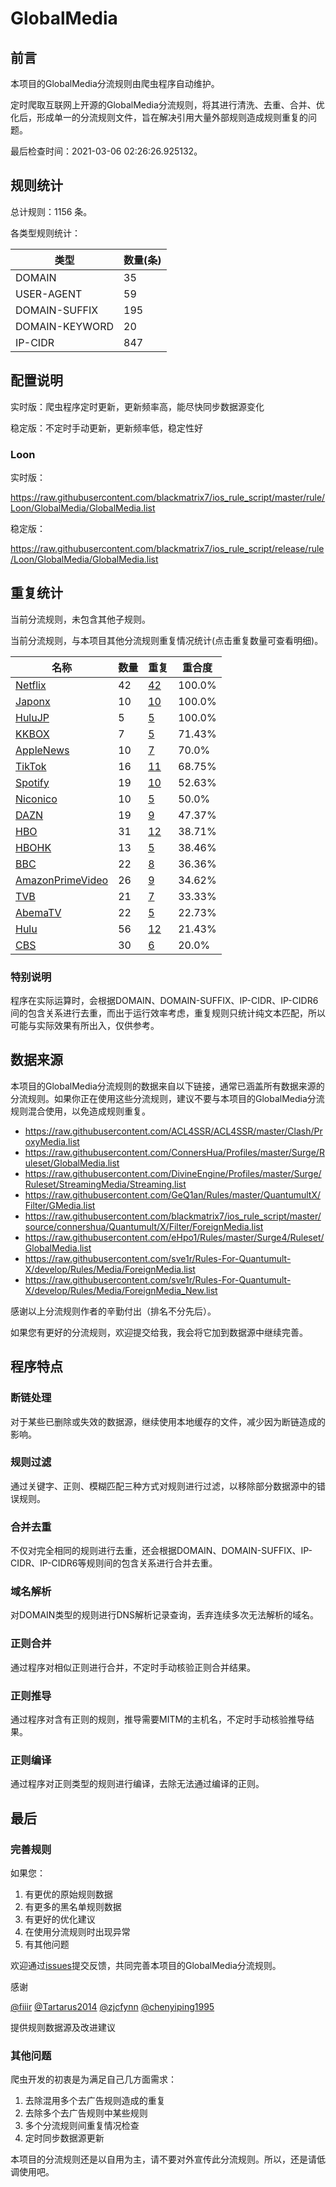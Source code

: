 # GlobalMedia

## 前言

本项目的GlobalMedia分流规则由爬虫程序自动维护。

定时爬取互联网上开源的GlobalMedia分流规则，将其进行清洗、去重、合并、优化后，形成单一的分流规则文件，旨在解决引用大量外部规则造成规则重复的问题。



最后检查时间：2021-03-06 02:26:26.925132。

## 规则统计

总计规则：1156 条。

各类型规则统计：

| 类型 | 数量(条) |
| ---- | ---- |
| DOMAIN | 35 |
| USER-AGENT | 59 |
| DOMAIN-SUFFIX | 195 |
| DOMAIN-KEYWORD | 20 |
| IP-CIDR | 847 |
## 配置说明

实时版：爬虫程序定时更新，更新频率高，能尽快同步数据源变化

稳定版：不定时手动更新，更新频率低，稳定性好

### Loon 
实时版：

https://raw.githubusercontent.com/blackmatrix7/ios_rule_script/master/rule/Loon/GlobalMedia/GlobalMedia.list

稳定版：

https://raw.githubusercontent.com/blackmatrix7/ios_rule_script/release/rule/Loon/GlobalMedia/GlobalMedia.list

## 重复统计


当前分流规则，未包含其他子规则。


当前分流规则，与本项目其他分流规则重复情况统计(点击重复数量可查看明细)。



| 名称 | 数量 | 重复 | 重合度 |
| ---- | ---- | ---- | ------ |
|  [Netflix](https://github.com/blackmatrix7/ios_rule_script/tree/master/rule/Loon/Netflix)    | 42   | [42](https://raw.githubusercontent.com/blackmatrix7/ios_rule_script/master/rule/Loon/GlobalMedia/GlobalMedia_Repeat.list)   |   100.0% |
|  [Japonx](https://github.com/blackmatrix7/ios_rule_script/tree/master/rule/Loon/Japonx)    | 10   | [10](https://raw.githubusercontent.com/blackmatrix7/ios_rule_script/master/rule/Loon/GlobalMedia/GlobalMedia_Repeat.list)   |   100.0% |
|  [HuluJP](https://github.com/blackmatrix7/ios_rule_script/tree/master/rule/Loon/HuluJP)    | 5   | [5](https://raw.githubusercontent.com/blackmatrix7/ios_rule_script/master/rule/Loon/GlobalMedia/GlobalMedia_Repeat.list)   |   100.0% |
|  [KKBOX](https://github.com/blackmatrix7/ios_rule_script/tree/master/rule/Loon/KKBOX)    | 7   | [5](https://raw.githubusercontent.com/blackmatrix7/ios_rule_script/master/rule/Loon/GlobalMedia/GlobalMedia_Repeat.list)   |   71.43% |
|  [AppleNews](https://github.com/blackmatrix7/ios_rule_script/tree/master/rule/Loon/AppleNews)    | 10   | [7](https://raw.githubusercontent.com/blackmatrix7/ios_rule_script/master/rule/Loon/GlobalMedia/GlobalMedia_Repeat.list)   |   70.0% |
|  [TikTok](https://github.com/blackmatrix7/ios_rule_script/tree/master/rule/Loon/TikTok)    | 16   | [11](https://raw.githubusercontent.com/blackmatrix7/ios_rule_script/master/rule/Loon/GlobalMedia/GlobalMedia_Repeat.list)   |   68.75% |
|  [Spotify](https://github.com/blackmatrix7/ios_rule_script/tree/master/rule/Loon/Spotify)    | 19   | [10](https://raw.githubusercontent.com/blackmatrix7/ios_rule_script/master/rule/Loon/GlobalMedia/GlobalMedia_Repeat.list)   |   52.63% |
|  [Niconico](https://github.com/blackmatrix7/ios_rule_script/tree/master/rule/Loon/Niconico)    | 10   | [5](https://raw.githubusercontent.com/blackmatrix7/ios_rule_script/master/rule/Loon/GlobalMedia/GlobalMedia_Repeat.list)   |   50.0% |
|  [DAZN](https://github.com/blackmatrix7/ios_rule_script/tree/master/rule/Loon/DAZN)    | 19   | [9](https://raw.githubusercontent.com/blackmatrix7/ios_rule_script/master/rule/Loon/GlobalMedia/GlobalMedia_Repeat.list)   |   47.37% |
|  [HBO](https://github.com/blackmatrix7/ios_rule_script/tree/master/rule/Loon/HBO)    | 31   | [12](https://raw.githubusercontent.com/blackmatrix7/ios_rule_script/master/rule/Loon/GlobalMedia/GlobalMedia_Repeat.list)   |   38.71% |
|  [HBOHK](https://github.com/blackmatrix7/ios_rule_script/tree/master/rule/Loon/HBOHK)    | 13   | [5](https://raw.githubusercontent.com/blackmatrix7/ios_rule_script/master/rule/Loon/GlobalMedia/GlobalMedia_Repeat.list)   |   38.46% |
|  [BBC](https://github.com/blackmatrix7/ios_rule_script/tree/master/rule/Loon/BBC)    | 22   | [8](https://raw.githubusercontent.com/blackmatrix7/ios_rule_script/master/rule/Loon/GlobalMedia/GlobalMedia_Repeat.list)   |   36.36% |
|  [AmazonPrimeVideo](https://github.com/blackmatrix7/ios_rule_script/tree/master/rule/Loon/AmazonPrimeVideo)    | 26   | [9](https://raw.githubusercontent.com/blackmatrix7/ios_rule_script/master/rule/Loon/GlobalMedia/GlobalMedia_Repeat.list)   |   34.62% |
|  [TVB](https://github.com/blackmatrix7/ios_rule_script/tree/master/rule/Loon/TVB)    | 21   | [7](https://raw.githubusercontent.com/blackmatrix7/ios_rule_script/master/rule/Loon/GlobalMedia/GlobalMedia_Repeat.list)   |   33.33% |
|  [AbemaTV](https://github.com/blackmatrix7/ios_rule_script/tree/master/rule/Loon/AbemaTV)    | 22   | [5](https://raw.githubusercontent.com/blackmatrix7/ios_rule_script/master/rule/Loon/GlobalMedia/GlobalMedia_Repeat.list)   |   22.73% |
|  [Hulu](https://github.com/blackmatrix7/ios_rule_script/tree/master/rule/Loon/Hulu)    | 56   | [12](https://raw.githubusercontent.com/blackmatrix7/ios_rule_script/master/rule/Loon/GlobalMedia/GlobalMedia_Repeat.list)   |   21.43% |
|  [CBS](https://github.com/blackmatrix7/ios_rule_script/tree/master/rule/Loon/CBS)    | 30   | [6](https://raw.githubusercontent.com/blackmatrix7/ios_rule_script/master/rule/Loon/GlobalMedia/GlobalMedia_Repeat.list)   |   20.0% |
### 特别说明
程序在实际运算时，会根据DOMAIN、DOMAIN-SUFFIX、IP-CIDR、IP-CIDR6间的包含关系进行去重，而出于运行效率考虑，重复规则只统计纯文本匹配，所以可能与实际效果有所出入，仅供参考。

## 数据来源

本项目的GlobalMedia分流规则的数据来自以下链接，通常已涵盖所有数据来源的分流规则。如果你正在使用这些分流规则，建议不要与本项目的GlobalMedia分流规则混合使用，以免造成规则重复。

- https://raw.githubusercontent.com/ACL4SSR/ACL4SSR/master/Clash/ProxyMedia.list
- https://raw.githubusercontent.com/ConnersHua/Profiles/master/Surge/Ruleset/GlobalMedia.list
- https://raw.githubusercontent.com/DivineEngine/Profiles/master/Surge/Ruleset/StreamingMedia/Streaming.list
- https://raw.githubusercontent.com/GeQ1an/Rules/master/QuantumultX/Filter/GMedia.list
- https://raw.githubusercontent.com/blackmatrix7/ios_rule_script/master/source/connershua/Quantumult/X/Filter/ForeignMedia.list
- https://raw.githubusercontent.com/eHpo1/Rules/master/Surge4/Ruleset/GlobalMedia.list
- https://raw.githubusercontent.com/sve1r/Rules-For-Quantumult-X/develop/Rules/Media/ForeignMedia.list
- https://raw.githubusercontent.com/sve1r/Rules-For-Quantumult-X/develop/Rules/Media/ForeignMedia_New.list


感谢以上分流规则作者的辛勤付出（排名不分先后）。

如果您有更好的分流规则，欢迎提交给我，我会将它加到数据源中继续完善。

## 程序特点

### 断链处理

对于某些已删除或失效的数据源，继续使用本地缓存的文件，减少因为断链造成的影响。

### 规则过滤

通过关键字、正则、模糊匹配三种方式对规则进行过滤，以移除部分数据源中的错误规则。

### 合并去重

不仅对完全相同的规则进行去重，还会根据DOMAIN、DOMAIN-SUFFIX、IP-CIDR、IP-CIDR6等规则间的包含关系进行合并去重。

### 域名解析

对DOMAIN类型的规则进行DNS解析记录查询，丢弃连续多次无法解析的域名。

### 正则合并

通过程序对相似正则进行合并，不定时手动核验正则合并结果。

### 正则推导

通过程序对含有正则的规则，推导需要MITM的主机名，不定时手动核验推导结果。

### 正则编译

通过程序对正则类型的规则进行编译，去除无法通过编译的正则。

## 最后

### 完善规则

如果您：

1. 有更优的原始规则数据
2. 有更多的黑名单规则数据
3. 有更好的优化建议
4. 在使用分流规则时出现异常
5. 有其他问题

欢迎通过[issues](https://github.com/blackmatrix7/ios_rule_script/issues/new)提交反馈，共同完善本项目的GlobalMedia分流规则。

感谢

[@fiiir](https://github.com/fiiir) [@Tartarus2014](https://github.com/Tartarus2014) [@zjcfynn](https://github.com/zjcfynn) [@chenyiping1995](https://github.com/chenyiping1995) 

提供规则数据源及改进建议

### 其他问题

爬虫开发的初衷是为满足自己几方面需求：

1. 去除混用多个去广告规则造成的重复
2. 去除多个去广告规则中某些规则
3. 多个分流规则间重复情况检查
4. 定时同步数据源更新

本项目的分流规则还是以自用为主，请不要对外宣传此分流规则。所以，还是请低调使用吧。